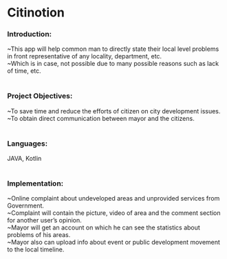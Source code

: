 # Citinotion

### Introduction:</br>
  ~This app will help common man to directly state their local level problems in front representative of any locality, department, etc. </br>
  ~Which is in case, not possible due to many possible reasons such as lack of time, etc.</br></br>

### Project Objectives:</br>
  ~To save time and reduce the efforts of citizen on city development issues.</br>
  ~To obtain direct communication between mayor and the citizens.</br></br>

### Languages:</br>
  JAVA, Kotlin</br></br>
  
### Implementation:</br>
  ~Online complaint about undeveloped areas and unprovided services from Government.</br>
  ~Complaint will contain the picture, video of area and the comment section for another user’s opinion.</br>
  ~Mayor will get an account on which he can see the statistics about problems of his areas.</br>
  ~Mayor also can upload info about event or public development movement to the local timeline.</br>
